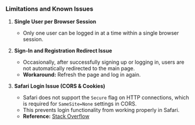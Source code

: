 ### **Limitations and Known Issues**  

1. **Single User per Browser Session**  
   - Only one user can be logged in at a time within a single browser session.  

2. **Sign-In and Registration Redirect Issue**  
   - Occasionally, after successfully signing up or logging in, users are not automatically redirected to the main page.  
   - **Workaround:** Refresh the page and log in again.  

3. **Safari Login Issue (CORS & Cookies)**  
   - Safari does not support the `Secure` flag on HTTP connections, which is required for `SameSite=None` settings in CORS.  
   - This prevents login functionality from working properly in Safari.  
   - **Reference:** [Stack Overflow](https://stackoverflow.com/questions/58525719/safari-not-sending-cookie-even-after-setting-samesite-none-secure)